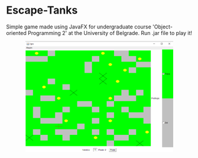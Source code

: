 # Escape-Tanks

Simple game made using JavaFX for undergraduate course 'Object-oriented Programming 2' at the University of Belgrade.
Run .jar file to play it!


<p align="center">
<img src="escape.png" width="400" height="300">
</p>
